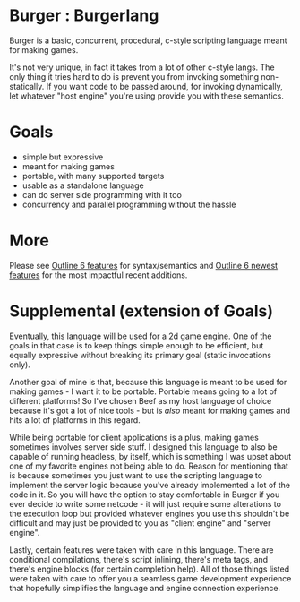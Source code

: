 # Burger : Burgerlang

Burger is a basic, concurrent, procedural, c-style scripting language meant for making games. 


It's not very unique, in fact it takes from a lot of other c-style langs. The only thing it tries hard to do is prevent you from 
invoking something non-statically. If you want code to be passed around, for invoking dynamically, let whatever "host engine" you're using 
provide you with these semantics.

# Goals

- simple but expressive
- meant for making games
- portable, with many supported targets
- usable as a standalone language
- can do server side programming with it too
- concurrency and parallel programming without the hassle

# More

Please see [Outline 6 features](outline_0_6_refined.md) for syntax/semantics and [Outline 6 newest features](outline_0_6_newfeatures.md) for 
the most impactful recent additions.

# Supplemental (extension of Goals)

Eventually, this language will be used for a 2d game engine. One of the goals in that case is to keep things simple enough to be 
efficient, but equally expressive without breaking its primary goal (static invocations only). 

Another goal of mine is that, because this language is meant to be used for making games - I want it to be portable. Portable means
going to a lot of different platforms! So I've chosen Beef as my host language of choice because it's got a lot of nice tools - but
is _also_ meant for making games and hits a lot of platforms in this regard.

While being portable for client applications is a plus, making games sometimes involves server side stuff. I designed this language
to also be capable of running headless, by itself, which is something I was upset about one of my favorite engines not being able to do. 
Reason for mentioning that is because sometimes you just want to use the scripting language to implement the server logic because you've
already implemented a lot of the code in it. So you will have the option to stay comfortable in Burger if you ever decide to write some
netcode - it will just require some alterations to the execution loop but provided whatever engines you use this shouldn't be difficult and
may just be provided to you as "client engine" and "server engine".

Lastly, certain features were taken with care in this language. There are conditional compilations, there's script inlining, there's 
meta tags, and there's engine blocks (for certain completion help). All of those things listed were taken with care to offer you a 
seamless game development experience that hopefully simplifies the language and engine connection experience.